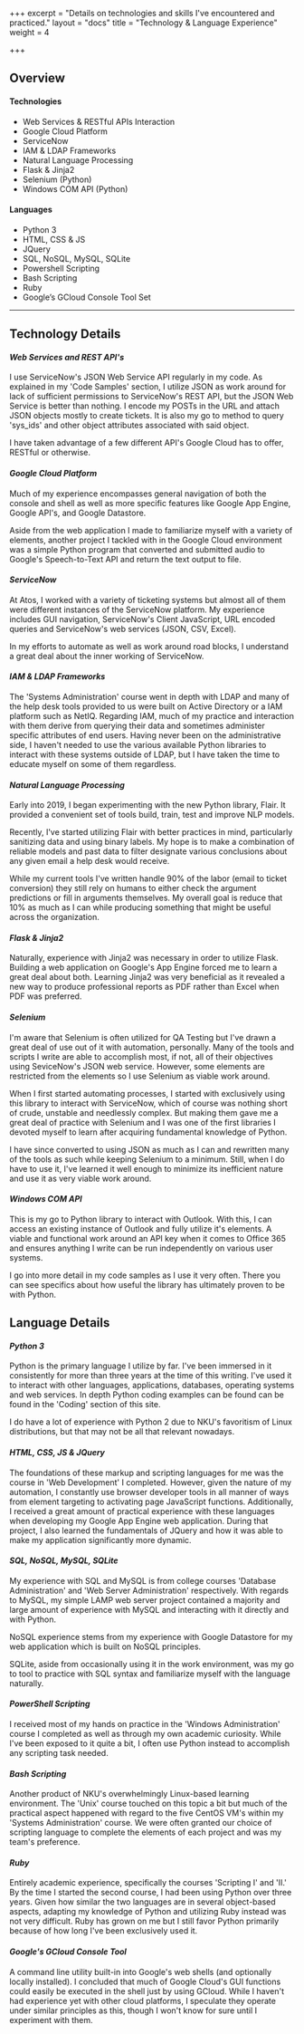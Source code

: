 +++
excerpt = "Details on technologies and skills I've encountered and practiced."
layout = "docs"
title = "Technology & Language Experience"
weight = 4

+++
## Overview

#### Technologies

* Web Services & RESTful APIs Interaction
* Google Cloud Platform
* ServiceNow
* IAM & LDAP Frameworks
* Natural Language Processing
* Flask & Jinja2
* Selenium (Python)
* Windows COM API (Python)

#### Languages

* Python 3
* HTML, CSS & JS
* JQuery
* SQL, NoSQL, MySQL, SQLite
* Powershell Scripting
* Bash Scripting
* Ruby
* Google’s GCloud Console Tool Set

<hr>

## Technology Details

#### _Web Services and REST API's_

I use ServiceNow's JSON Web Service API regularly in my code. As explained in my 'Code Samples' section, I utilize JSON as work around for lack of sufficient permissions to ServiceNow's REST API, but the JSON Web Service is better than nothing. I encode my POSTs in the URL and attach JSON objects mostly to create tickets. It is also my go to method to query 'sys_ids' and other object attributes associated with said object.

I have taken advantage of a few different API's Google Cloud has to offer, RESTful or otherwise. 

#### _Google Cloud Platform_

Much of my experience encompasses general navigation of both the console and shell as well as more specific features like Google App Engine, Google API's, and Google Datastore. 

Aside from the web application I made to familiarize myself with a variety of elements, another project I tackled with in the Google Cloud environment was a simple Python program that converted and submitted audio to Google's Speech-to-Text API and return the text output to file.

#### _ServiceNow_

At Atos, I worked with a variety of ticketing systems but almost all of them were different instances of the ServiceNow platform. My experience includes GUI navigation, ServiceNow's Client JavaScript, URL encoded queries and ServiceNow's web services (JSON, CSV, Excel).

In my efforts to automate as well as work around road blocks, I understand a great deal about the inner working of ServiceNow. 

#### _IAM & LDAP Frameworks_

The 'Systems Administration' course went in depth with LDAP and many of the help desk tools provided to us were built on Active Directory or a IAM platform such as NetIQ. Regarding IAM, much of my practice and interaction with them derive from querying their data and sometimes administer specific attributes of end users. Having never been on the administrative side, I haven't needed to use the various available Python libraries to interact with these systems outside of LDAP, but I have taken the time to educate myself on some of them regardless.

#### _Natural Language Processing_

Early into 2019, I began experimenting with the new Python library, Flair. It provided a convenient set of tools build, train, test and improve NLP models.

Recently, I've started utilizing Flair with better practices in mind, particularly sanitizing data and using binary labels. My hope is to make a combination of reliable models and past data to filter designate various conclusions about any given email a help desk would receive. 

While my current tools I've written handle 90% of the labor (email to ticket conversion) they still rely on humans to either check the argument predictions or fill in arguments themselves. My overall goal is reduce that 10% as much as I can while producing something that might be useful across the organization. 

#### _Flask & Jinja2_

Naturally, experience with Jinja2 was necessary in order to utilize Flask. Building a web application on Google's App Engine forced me to learn a great deal about both. Learning Jinja2 was very beneficial as it revealed a new way to produce professional reports as PDF rather than Excel when PDF was preferred.

#### _Selenium_

I'm aware that Selenium is often utilized for QA Testing but I've drawn a great deal of use out of it with automation, personally. Many of the tools and scripts I write are able to accomplish most, if not, all of their objectives using SeviceNow's JSON web service. However, some elements are restricted from the elements so I use Selenium as viable work around.

When I first started automating processes, I started with exclusively using this library to interact with ServiceNow, which of course was nothing short of crude, unstable and needlessly complex. But making them gave me a great deal of practice with Selenium and I was one of the first libraries I devoted myself to learn after acquiring fundamental knowledge of Python. 

I have since converted to using JSON as much as I can and rewritten many of the tools as such while keeping Selenium to a minimum. Still, when I do have to use it, I've learned it well enough to minimize its inefficient nature and use it as very viable work around.

#### _Windows COM API_

This is my go to Python library to interact with Outlook. With this, I can access an existing instance of Outlook and fully utilize it's elements. A viable and functional work around an API key when it comes to Office 365 and ensures anything I write can be run independently on various user systems. 

I go into more detail in my code samples as I use it very often. There you can see specifics about how useful the library has ultimately proven to be with Python. 

## Language Details

#### _Python 3_ 

Python is the primary language I utilize by far. I've been immersed in it consistently for more than three years at the time of this writing. I've used it to interact with other languages, applications, databases, operating systems and web services. In depth Python coding examples can be found can be found in the 'Coding' section of this site.

I do have a lot of experience with Python 2 due to NKU's favoritism of Linux distributions, but that may not be all that relevant nowadays.

#### _HTML, CSS, JS & JQuery_

The foundations of these markup and scripting languages for me was the course in 'Web Development' I completed. However, given the nature of my automation, I constantly use browser developer tools in all manner of ways from element targeting to activating page JavaScript functions. Additionally, I received a great amount of practical experience with these languages when developing my Google App Engine web application. During that project, I also learned the fundamentals of JQuery and how it was able to make my application significantly more dynamic.

#### _SQL, NoSQL, MySQL, SQLite_

My experience with SQL and MySQL is from college courses 'Database Administration' and 'Web Server Administration' respectively. With regards to MySQL, my simple LAMP web server project contained a majority and large amount of experience with MySQL and interacting with it directly and with Python.

NoSQL experience stems from my experience with Google Datastore for my web application which is built on NoSQL principles. 

SQLite, aside from occasionally using it in the work environment, was my go to tool to practice with SQL syntax and familiarize myself with the language naturally.

#### _PowerShell Scripting_

I received most of my hands on practice in the 'Windows Administration' course I completed as well as through my own academic curiosity. While I've been exposed to it quite a bit, I often use Python instead to accomplish any scripting task needed.

#### _Bash Scripting_

Another product of NKU's overwhelmingly Linux-based learning environment. The 'Unix' course touched on this topic a bit but much of the practical aspect happened with regard to the five CentOS VM's within my 'Systems Administration' course. We were often granted our choice of scripting language to complete the elements of each project and was my team's preference.

#### _Ruby_

Entirely academic experience, specifically the courses 'Scripting I' and 'II.' By the time I started the second course, I had been using Python over three years. Given how similar the two languages are in several object-based aspects, adapting my knowledge of Python and utilizing Ruby instead was not very difficult. Ruby has grown on me but I still favor Python primarily because of how long I've been exclusively used it. 

#### _Google's GCloud Console Tool_

A command line utility built-in into Google's web shells (and optionally locally installed). I concluded that much of Google Cloud's GUI functions could easily be executed in the shell just by using GCloud. While I haven't had experience yet with other cloud platforms, I speculate they operate under similar principles as this, though I won't know for sure until I experiment with them.